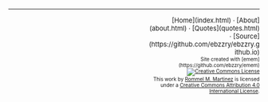 
***
<div style="text-align: right; float: right; max-width: 16em;">

<div style="font-size: small">
[Home](index.html) · [About](about.html) · [Quotes](quotes.html) · [Source](https://github.com/ebzzry/ebzzry.github.io)
</div>
<div style="font-size: x-small">
Site created with [emem](https://github.com/ebzzry/emem)
</div>

<div style="font-size: x-small">
<a rel="license" href="http://creativecommons.org/licenses/by/4.0/"><img alt="Creative Commons License" style="border-width:0" src="https://i.creativecommons.org/l/by/4.0/88x31.png" /></a><br />This work by <a xmlns:cc="http://creativecommons.org/ns#" href="https://ebzzry.github.io" property="cc:attributionName" rel="cc:attributionURL">Rommel M. Martinez</a> is licensed under a <a rel="license" href="http://creativecommons.org/licenses/by/4.0/">Creative Commons Attribution 4.0 International License</a>.
</div>

</div>
